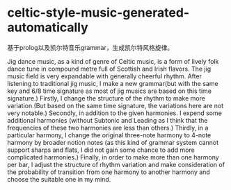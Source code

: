# celtic-style-music-generated-automatically
基于prolog以及凯尔特音乐grammar，生成凯尔特风格旋律。


Jig dance music, as a kind of genre of Celtic music, is a form of lively folk dance tune in compound metre full of Scottish and Irish flavors. The jig music field is very expandable with generally cheerful rhythm. After listening to traditional jig music, I make a new grammar(but with the same key and 6/8 time signature as most of jig musics are based on this time signature.)
Firstly, I change the structure of the rhythm to make more variation.(But based on the same time signature, the variations here are not very notable.)
Secondly, in addition to the given harmonies. I expend some additional harmonies (without Subtonic and Leading as I think that the frequencies of these two harmonies are less than others.)
Thirdly, in a particular harmony, I change the original three-note harmony to 4-note harmony by broader notion notes (as this kind of grammar system cannot support sharps and flats, I did not gain some chance to add more complicated harmonies.) Finally, in order to make more than one harmony per bar, I adjust the structure of rhythm variation and make consideration of the probability of transition from one harmony to another harmony and choose the suitable one in my mind.
